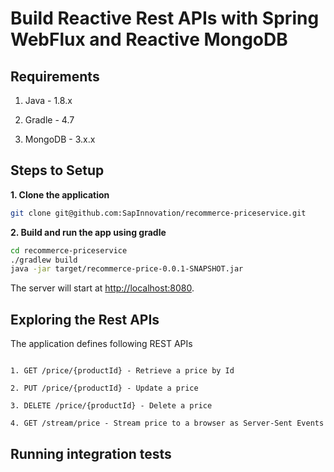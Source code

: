 # Build Reactive Rest APIs with Spring WebFlux and Reactive MongoDB


## Requirements

1. Java - 1.8.x

2. Gradle - 4.7

3. MongoDB - 3.x.x

## Steps to Setup

**1. Clone the application**

```bash
git clone git@github.com:SapInnovation/recommerce-priceservice.git
```

**2. Build and run the app using gradle**

```bash
cd recommerce-priceservice
./gradlew build
java -jar target/recommerce-price-0.0.1-SNAPSHOT.jar
```

The server will start at <http://localhost:8080>.

## Exploring the Rest APIs

The application defines following REST APIs

```

1. GET /price/{productId} - Retrieve a price by Id

2. PUT /price/{productId} - Update a price

3. DELETE /price/{productId} - Delete a price

4. GET /stream/price - Stream price to a browser as Server-Sent Events
```

## Running integration tests

